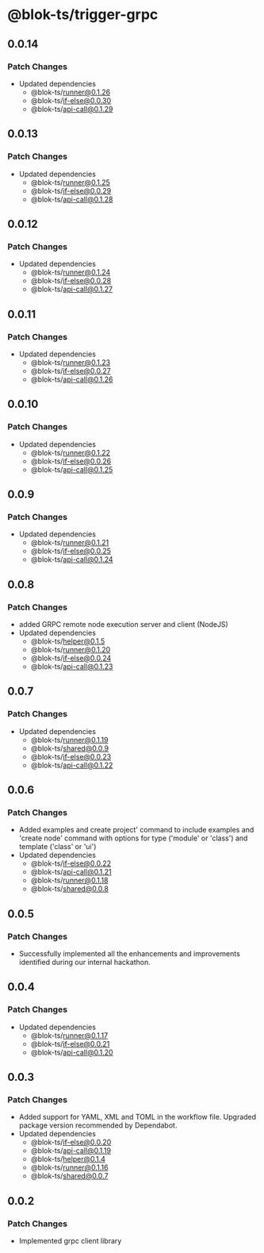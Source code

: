 # @blok-ts/trigger-grpc

## 0.0.14

### Patch Changes

- Updated dependencies
  - @blok-ts/runner@0.1.26
  - @blok-ts/if-else@0.0.30
  - @blok-ts/api-call@0.1.29

## 0.0.13

### Patch Changes

- Updated dependencies
  - @blok-ts/runner@0.1.25
  - @blok-ts/if-else@0.0.29
  - @blok-ts/api-call@0.1.28

## 0.0.12

### Patch Changes

- Updated dependencies
  - @blok-ts/runner@0.1.24
  - @blok-ts/if-else@0.0.28
  - @blok-ts/api-call@0.1.27

## 0.0.11

### Patch Changes

- Updated dependencies
  - @blok-ts/runner@0.1.23
  - @blok-ts/if-else@0.0.27
  - @blok-ts/api-call@0.1.26

## 0.0.10

### Patch Changes

- Updated dependencies
  - @blok-ts/runner@0.1.22
  - @blok-ts/if-else@0.0.26
  - @blok-ts/api-call@0.1.25

## 0.0.9

### Patch Changes

- Updated dependencies
  - @blok-ts/runner@0.1.21
  - @blok-ts/if-else@0.0.25
  - @blok-ts/api-call@0.1.24

## 0.0.8

### Patch Changes

- added GRPC remote node execution server and client (NodeJS)
- Updated dependencies
  - @blok-ts/helper@0.1.5
  - @blok-ts/runner@0.1.20
  - @blok-ts/if-else@0.0.24
  - @blok-ts/api-call@0.1.23

## 0.0.7

### Patch Changes

- Updated dependencies
  - @blok-ts/runner@0.1.19
  - @blok-ts/shared@0.0.9
  - @blok-ts/if-else@0.0.23
  - @blok-ts/api-call@0.1.22

## 0.0.6

### Patch Changes

- Added examples and create project' command to include examples and 'create node' command with options for type ('module' or 'class') and template ('class' or 'ui')
- Updated dependencies
  - @blok-ts/if-else@0.0.22
  - @blok-ts/api-call@0.1.21
  - @blok-ts/runner@0.1.18
  - @blok-ts/shared@0.0.8

## 0.0.5

### Patch Changes

- Successfully implemented all the enhancements and improvements identified during our internal hackathon.

## 0.0.4

### Patch Changes

- Updated dependencies
  - @blok-ts/runner@0.1.17
  - @blok-ts/if-else@0.0.21
  - @blok-ts/api-call@0.1.20

## 0.0.3

### Patch Changes

- Added support for YAML, XML and TOML in the workflow file. Upgraded package version recommended by Dependabot.
- Updated dependencies
  - @blok-ts/if-else@0.0.20
  - @blok-ts/api-call@0.1.19
  - @blok-ts/helper@0.1.4
  - @blok-ts/runner@0.1.16
  - @blok-ts/shared@0.0.7

## 0.0.2

### Patch Changes

- Implemented grpc client library

